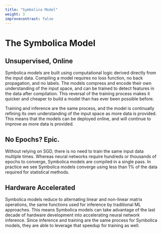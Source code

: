 ```yaml
---
title: "Symbolica Model"
weight: 3
improvecontrast: false
---
```


# The Symbolica Model

## Unsupervised, Online

Symbolica models are built using computational logic derived directly from the input data. Compiling a model requires no loss function, no back propagation, and no labels. The models compress and encode their own understanding of the input space, and can be trained to detect features in the data after compilation. This reversal of the training process makes it quicker and cheaper to build a model than has ever been possible before.

Training and inference are the same process, and the model is continually refining its own understanding of the input space as more data is provided. This means that the models can be deployed online, and will continue to improve as more data is provided.

## No Epochs? Epic.

Without relying on SGD, there is no need to train the same input data multiple times. Whereas neural networks require hundreds or thousands of epochs to converge, Symbolica models are compiled in a single pass. In practice we see Symbolica models converge using less than 1% of the data required for statistical methods.

## Hardware Accelerated

Symbolica models reduce to alternating linear and non-linear matrix operations, the same functions used for inference by traditional ML approaches. This means Symbolica models can take advantage of the last decade of hardware development into accelerating neural network inference. Since inference and training are the same process for Symbolica models, they are able to leverage that speedup for training as well.